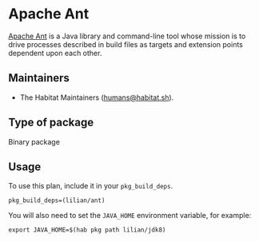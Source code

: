 # Apache Ant

[Apache Ant][1] is a Java library and command-line tool whose mission is to drive processes described in build files as targets and extension points dependent upon each other.

## Maintainers

* The Habitat Maintainers (humans@habitat.sh).

## Type of package

Binary package

## Usage

To use this plan, include it in your `pkg_build_deps`.

```
pkg_build_deps=(lilian/ant)
```

You will also need to set the `JAVA_HOME` environment variable, for example:

```
export JAVA_HOME=$(hab pkg path lilian/jdk8)
```

[1]: https://ant.apache.org/index.html

